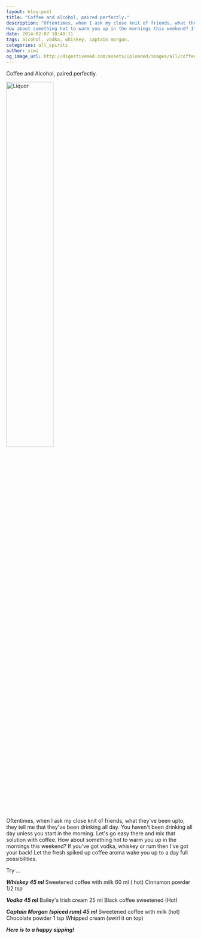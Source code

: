 ```yaml
---
layout: blog-post
title: "Coffee and alcohol, paired perfectly."
description: "Oftentimes, when I ask my close knit of friends, what they've been upto, they tell me that they've been drinking all day. You haven't been drinking all day unless you start in the morning. Let's go easy there and mix that solution with coffee.
How about something hot to warm you up in the mornings this weekend? If you've got vodka, whiskey or rum then I've got your back! Let the fresh spiked up coffee aroma wake you up to a day full possibilities.  "
date: 2014-02-07 18:48:11
tags: alcohol, vodka, whiskey, captain morgan.
categories: all_spirits
author: simi
og_image_url: http://digestivemed.com/assets/uploaded/images/all/coffee-and-alcohol.jpg
---
```


Coffee and Alcohol, paired perfectly.

<img src="http://digestivemed.com/assets/uploaded/images/all/coffee-and-alcohol.jpg" alt="Liquor" width="50%"/>

Oftentimes, when I ask my close knit of friends, what they've been upto, they tell me that they've been drinking all day. You haven't been drinking all day unless you start in the morning. Let's go easy there and mix that solution with coffee.
How about something hot to warm you up in the mornings this weekend? If you've got vodka, whiskey or rum then I've got your back! Let the fresh spiked up coffee aroma wake you up to a day full possibilities. 

Try ...

***Whiskey 45 ml***
Sweetened coffee with milk 60 ml ( hot)
Cinnamon powder 1/2 tsp

***Vodka 45 ml***
Bailey's Irish cream 25 ml
Black coffee sweetened (Hot) 

***Captain Morgan (spiced rum) 45 ml***
Sweetened coffee with milk (hot)
Chocolate powder 1 tsp
Whipped cream (swirl it on top)


***Here is to a happy sipping!***




